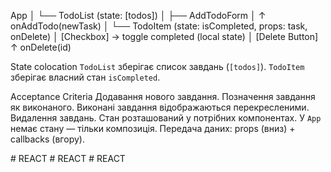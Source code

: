 App
│
└── TodoList (state: [todos])
      │
      ├── AddTodoForm
      │     ↑ onAddTodo(newTask)
      │
      └── TodoItem (state: isCompleted, props: task, onDelete)
            │   [Checkbox] → toggle completed (local state)
            │   [Delete Button] ↑ onDelete(id)

State colocation
`TodoList` зберігає список завдань (`[todos]`).
`TodoItem` зберігає власний стан `isCompleted`.

Acceptance Criteria
Додавання нового завдання.
Позначення завдання як виконаного.
Виконані завдання відображаються перекресленими.
Видалення завдань.
Стан розташований у потрібних компонентах.
У `App` немає стану — тільки композиція.
Передача даних: props (вниз) + callbacks (вгору).

#   R E A C T  
 #   R E A C T  
 #   R E A C T  
 